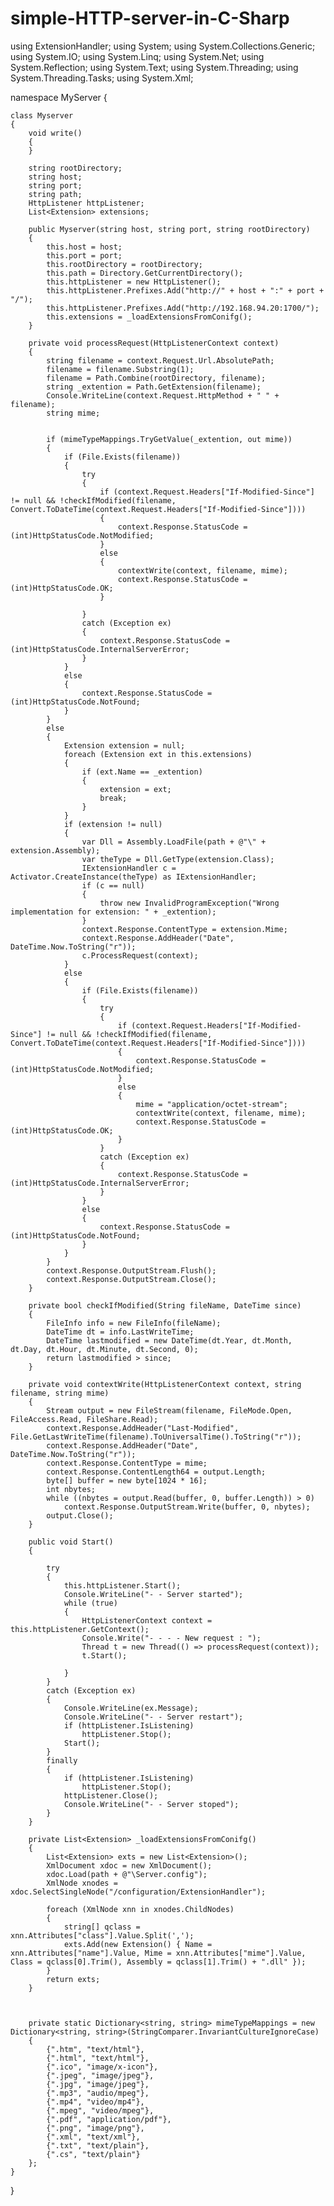 # simple-HTTP-server-in-C-Sharp

using ExtensionHandler;
using System;
using System.Collections.Generic;
using System.IO;
using System.Linq;
using System.Net;
using System.Reflection;
using System.Text;
using System.Threading;
using System.Threading.Tasks;
using System.Xml;

namespace MyServer
{

    class Myserver
    {
        void write()
        {
        }

        string rootDirectory;
        string host;
        string port;
        string path;
        HttpListener httpListener;
        List<Extension> extensions;

        public Myserver(string host, string port, string rootDirectory)
        {
            this.host = host;
            this.port = port;
            this.rootDirectory = rootDirectory;
            this.path = Directory.GetCurrentDirectory();
            this.httpListener = new HttpListener();
            this.httpListener.Prefixes.Add("http://" + host + ":" + port + "/");
            this.httpListener.Prefixes.Add("http://192.168.94.20:1700/");
            this.extensions = _loadExtensionsFromConifg();
        }

        private void processRequest(HttpListenerContext context)
        {
            string filename = context.Request.Url.AbsolutePath;
            filename = filename.Substring(1);
            filename = Path.Combine(rootDirectory, filename);
            string _extention = Path.GetExtension(filename);
            Console.WriteLine(context.Request.HttpMethod + " " + filename);
            string mime;


            if (mimeTypeMappings.TryGetValue(_extention, out mime))
            {
                if (File.Exists(filename))
                {
                    try
                    {
                        if (context.Request.Headers["If-Modified-Since"] != null && !checkIfModified(filename, Convert.ToDateTime(context.Request.Headers["If-Modified-Since"])))
                        {
                            context.Response.StatusCode = (int)HttpStatusCode.NotModified;
                        }
                        else
                        {
                            contextWrite(context, filename, mime);
                            context.Response.StatusCode = (int)HttpStatusCode.OK;
                        }

                    }
                    catch (Exception ex)
                    {
                        context.Response.StatusCode = (int)HttpStatusCode.InternalServerError;
                    }
                }
                else
                {
                    context.Response.StatusCode = (int)HttpStatusCode.NotFound;
                }
            }
            else
            {
                Extension extension = null;
                foreach (Extension ext in this.extensions)
                {
                    if (ext.Name == _extention)
                    {
                        extension = ext;
                        break;
                    }
                }
                if (extension != null)
                {
                    var Dll = Assembly.LoadFile(path + @"\" + extension.Assembly);
                    var theType = Dll.GetType(extension.Class);
                    IExtensionHandler c = Activator.CreateInstance(theType) as IExtensionHandler;
                    if (c == null)
                    {
                        throw new InvalidProgramException("Wrong implementation for extension: " + _extention);
                    }
                    context.Response.ContentType = extension.Mime;
                    context.Response.AddHeader("Date", DateTime.Now.ToString("r"));
                    c.ProcessRequest(context);
                }
                else
                {
                    if (File.Exists(filename))
                    {
                        try
                        {
                            if (context.Request.Headers["If-Modified-Since"] != null && !checkIfModified(filename, Convert.ToDateTime(context.Request.Headers["If-Modified-Since"])))
                            {
                                context.Response.StatusCode = (int)HttpStatusCode.NotModified;
                            }
                            else
                            {
                                mime = "application/octet-stream";
                                contextWrite(context, filename, mime);
                                context.Response.StatusCode = (int)HttpStatusCode.OK;
                            }
                        }
                        catch (Exception ex)
                        {
                            context.Response.StatusCode = (int)HttpStatusCode.InternalServerError;
                        }
                    }
                    else
                    {
                        context.Response.StatusCode = (int)HttpStatusCode.NotFound;
                    }
                }
            }
            context.Response.OutputStream.Flush();
            context.Response.OutputStream.Close();
        }

        private bool checkIfModified(String fileName, DateTime since)
        {
            FileInfo info = new FileInfo(fileName);
            DateTime dt = info.LastWriteTime;
            DateTime lastmodified = new DateTime(dt.Year, dt.Month, dt.Day, dt.Hour, dt.Minute, dt.Second, 0);
            return lastmodified > since;
        }

        private void contextWrite(HttpListenerContext context, string filename, string mime)
        {
            Stream output = new FileStream(filename, FileMode.Open, FileAccess.Read, FileShare.Read);
            context.Response.AddHeader("Last-Modified", File.GetLastWriteTime(filename).ToUniversalTime().ToString("r"));
            context.Response.AddHeader("Date", DateTime.Now.ToString("r"));
            context.Response.ContentType = mime;
            context.Response.ContentLength64 = output.Length;
            byte[] buffer = new byte[1024 * 16];
            int nbytes;
            while ((nbytes = output.Read(buffer, 0, buffer.Length)) > 0)
                context.Response.OutputStream.Write(buffer, 0, nbytes);
            output.Close();
        }

        public void Start()
        {

            try
            {
                this.httpListener.Start();
                Console.WriteLine("- - Server started");
                while (true)
                {
                    HttpListenerContext context = this.httpListener.GetContext();
                    Console.Write("- - - - New request : ");
                    Thread t = new Thread(() => processRequest(context));
                    t.Start();

                }
            }
            catch (Exception ex)
            {
                Console.WriteLine(ex.Message);
                Console.WriteLine("- - Server restart");
                if (httpListener.IsListening)
                    httpListener.Stop();
                Start();
            }
            finally
            {
                if (httpListener.IsListening)
                    httpListener.Stop();
                httpListener.Close();
                Console.WriteLine("- - Server stoped");
            }
        }

        private List<Extension> _loadExtensionsFromConifg()
        {
            List<Extension> exts = new List<Extension>();
            XmlDocument xdoc = new XmlDocument();
            xdoc.Load(path + @"\Server.config");
            XmlNode xnodes = xdoc.SelectSingleNode("/configuration/ExtensionHandler");

            foreach (XmlNode xnn in xnodes.ChildNodes)
            {
                string[] qclass = xnn.Attributes["class"].Value.Split(',');
                exts.Add(new Extension() { Name = xnn.Attributes["name"].Value, Mime = xnn.Attributes["mime"].Value, Class = qclass[0].Trim(), Assembly = qclass[1].Trim() + ".dll" });
            }
            return exts;
        }



        private static Dictionary<string, string> mimeTypeMappings = new Dictionary<string, string>(StringComparer.InvariantCultureIgnoreCase)
        {
            {".htm", "text/html"},
            {".html", "text/html"},
            {".ico", "image/x-icon"},
            {".jpeg", "image/jpeg"},
            {".jpg", "image/jpeg"},
            {".mp3", "audio/mpeg"},
            {".mp4", "video/mp4"},
            {".mpeg", "video/mpeg"},
            {".pdf", "application/pdf"},
            {".png", "image/png"},
            {".xml", "text/xml"},
            {".txt", "text/plain"},
            {".cs", "text/plain"}
        };
    }
}

